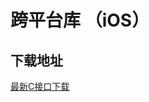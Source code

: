 # 跨平台库 （iOS）

## 下载地址

[最新C接口下载](https://imsdk-1252463788.cos.ap-guangzhou.myqcloud.com/4.8.10/cross-platform/TIM_Cross_Platform_iOS_latest.zip)

